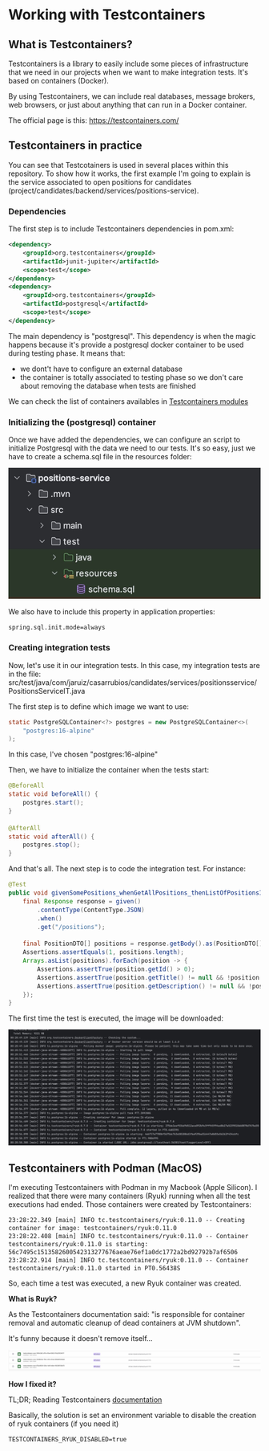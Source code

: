 # Working with Testcontainers



## What is Testcontainers?

Testcontainers is a library to easily include some pieces of infrastructure that we need in our projects when we want to make integration tests. It's based on containers (Docker).

By using Testcontainers, we can include real databases, message brokers, web browsers, or just about anything that can run in a Docker container.

The official page is this: https://testcontainers.com/



## Testcontainers in practice

You can see that Testcotainers is used in several places within this repository. To show how it works, the first example I'm going to explain is the service associated to open positions for candidates (project/candidates/backend/services/positions-service).



### Dependencies

The first step is to include Testcontainers dependencies in pom.xml:

```xml
<dependency>
    <groupId>org.testcontainers</groupId>
    <artifactId>junit-jupiter</artifactId>
    <scope>test</scope>
</dependency>
<dependency>
    <groupId>org.testcontainers</groupId>
    <artifactId>postgresql</artifactId>
    <scope>test</scope>
</dependency>
```



The main dependency is "postgresql". This dependency is when the magic happens because it's provide a postgresql docker container to be used during testing phase. It means that:

- we dont't have to configure an external database
- the container is totally associated to testing phase so we don't care about removing the database when tests are finished



We can check the list of containers availables in [Testcontainers modules](https://testcontainers.com/modules/)



### Initializing the (postgresql) container

Once we have added the dependencies, we can configure an script to initialize Postgresql with the data we need to our tests. It's so easy, just we have to create a schema.sql file in the resources folder:



![schema-sql](../img/schema-sql.jpg)



We also have to include this property in application.properties:

```properties
spring.sql.init.mode=always
```



### Creating integration tests

Now, let's use it in our integration tests. In this case, my integration tests are in the file: src/test/java/com/jaruiz/casarrubios/candidates/services/positionsservice/PositionsServiceIT.java



The first step is to define which image we want to use:

```Java
static PostgreSQLContainer<?> postgres = new PostgreSQLContainer<>(
  	"postgres:16-alpine"
);
```



In this case, I've chosen "postgres:16-alpine"



Then, we have to initialize the container when the tests start:

```Java
@BeforeAll
static void beforeAll() {
    postgres.start();
}

@AfterAll
static void afterAll() {
    postgres.stop();
}
```



And that's all. The next step is to code the integration test. For instance:

```Java
@Test
public void givenSomePositions_whenGetAllPositions_thenListOfPositionsIsReturned() {
    final Response response = given()
        .contentType(ContentType.JSON)
        .when()
        .get("/positions");

    final PositionDTO[] positions = response.getBody().as(PositionDTO[].class);
    Assertions.assertEquals(1, positions.length);
    Arrays.asList(positions).forEach(position -> {
        Assertions.assertTrue(position.getId() > 0);
        Assertions.assertTrue(position.getTitle() != null && !position.getTitle().isEmpty());
        Assertions.assertTrue(position.getDescription() != null && !position.getDescription().isEmpty());
    });
}
```



The first time the test is executed, the image will be downloaded:

![testcontainers-download-image](../img/testcontainers-download-image.jpg)



## Testcontainers with Podman (MacOS)

I'm executing Testcontainers with Podman in my Macbook (Apple Silicon). I realized that there were many containers (Ryuk) running when all the test executions had ended. Those containers were created by Testcontainers:

```
23:28:22.349 [main] INFO tc.testcontainers/ryuk:0.11.0 -- Creating container for image: testcontainers/ryuk:0.11.0
23:28:22.408 [main] INFO tc.testcontainers/ryuk:0.11.0 -- Container testcontainers/ryuk:0.11.0 is starting: 56c7495c1513582600542313277676aeae76ef1a0dc1772a2bd92792b7af6506
23:28:22.914 [main] INFO tc.testcontainers/ryuk:0.11.0 -- Container testcontainers/ryuk:0.11.0 started in PT0.56438S
```



So, each time a test was executed, a new Ryuk container was created.



**What is Ruyk?**

As the Testcontainers documentation said: "is responsible for container removal and automatic cleanup of dead containers at JVM shutdown".

It's funny because it doesn't remove itself...

![ryuk_container](../img/ryuk_container.jpg)



**How I fixed it?**

TL;DR; Reading Testcontainers [documentation](https://java.testcontainers.org/features/configuration/#disabling-ryuk)

Basically, the solution is set an environment variable to disable the creation of ryuk containers (if you need it)

```
TESTCONTAINERS_RYUK_DISABLED=true
```

